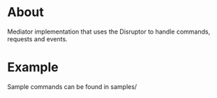# About
Mediator implementation that uses the Disruptor to handle commands, requests and events.

# Example
Sample commands can be found in samples/